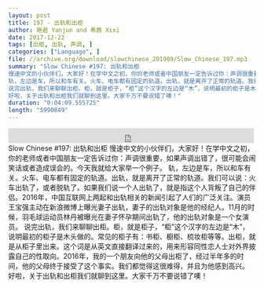 ```yaml
---
layout: post
title: 197 - 出轨和出柜
author: 艳君 Yanjun and 希茜 Xixi
date: 2017-12-22
tags: [出柜, 出轨, 声调, ]
categories: ["Language", ]
file: //archive.org/download/slowchinese_201909/Slow_Chinese_197.mp3
summary: "Slow Chinese #197: 出轨和出柜  
慢速中文的小伙伴们，大家好！在学中文之初，你的老师或者中国朋友一定告诉过你：声调很重要，如果声调出错了，很可能会闹笑话或者造成误会的。今天我就给大家举一个例子。  
轨，左边是车，所以和车有关。火车、电车都有固定的轨道。出轨，就是离开了正常的轨道。我们可以说：火车出轨了，或者脱轨了。如果我们说一个人出轨了，就是指这个人背叛了自己的伴侣。2016年，中国互联网上两起和出轨相关的新闻引起了人们的广泛关注。演员王宝强主动在新浪微博上曝光妻子出轨，妻子的出轨对象是他的经纪人。11月的时候，羽毛球运动员林丹被曝光在妻子怀孕期间出轨了，他的出轨对象是一个女演员。  
说完出轨，我们来聊聊出柜。柜，就是柜子，“柜”这个汉字的左边是“木”，说明最初的柜子是木头做的。常见的柜子有：书柜、橱柜、梳妆柜等等。出柜，就是从柜子里出来。这个词是从英文直接翻译过来的，用来形容同性恋人士对外界披露自己的性取向。2016年，我的一个朋友向他的父母出柜了，经过半年多的时间，他的父母终于接受了这个事实。我们都觉得这很难得，并且为他感到高兴。  
好啦，关于出轨和出柜我们就聊到这里。大家千万不要说错了噢！"
duration: "0:04:09.555725"
length: "5990849"
---
```


<iframe src="https://archive.org/embed/slowchinese_201909/Slow_Chinese_197.mp3" width="500" height="30" frameborder="0" webkitallowfullscreen="true" mozallowfullscreen="true" allowfullscreen></iframe>
Slow Chinese #197: 出轨和出柜  
慢速中文的小伙伴们，大家好！在学中文之初，你的老师或者中国朋友一定告诉过你：声调很重要，如果声调出错了，很可能会闹笑话或者造成误会的。今天我就给大家举一个例子。  
轨，左边是车，所以和车有关。火车、电车都有固定的轨道。出轨，就是离开了正常的轨道。我们可以说：火车出轨了，或者脱轨了。如果我们说一个人出轨了，就是指这个人背叛了自己的伴侣。2016年，中国互联网上两起和出轨相关的新闻引起了人们的广泛关注。演员王宝强主动在新浪微博上曝光妻子出轨，妻子的出轨对象是他的经纪人。11月的时候，羽毛球运动员林丹被曝光在妻子怀孕期间出轨了，他的出轨对象是一个女演员。  
说完出轨，我们来聊聊出柜。柜，就是柜子，“柜”这个汉字的左边是“木”，说明最初的柜子是木头做的。常见的柜子有：书柜、橱柜、梳妆柜等等。出柜，就是从柜子里出来。这个词是从英文直接翻译过来的，用来形容同性恋人士对外界披露自己的性取向。2016年，我的一个朋友向他的父母出柜了，经过半年多的时间，他的父母终于接受了这个事实。我们都觉得这很难得，并且为他感到高兴。  
好啦，关于出轨和出柜我们就聊到这里。大家千万不要说错了噢！